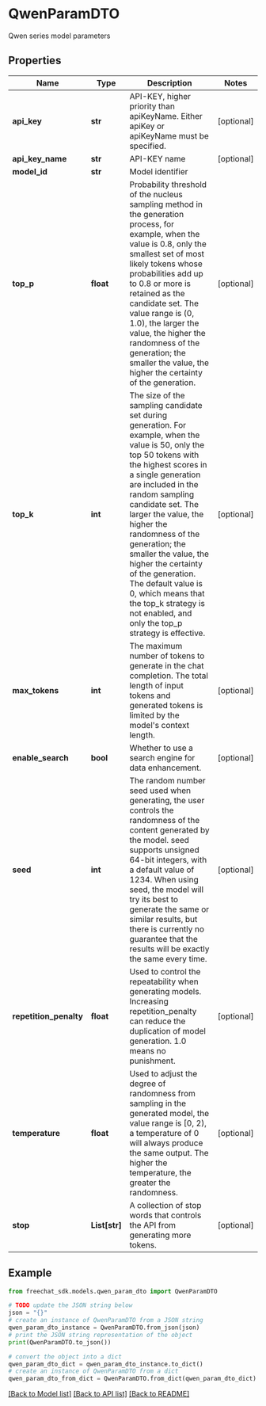 # QwenParamDTO

Qwen series model parameters

## Properties

Name | Type | Description | Notes
------------ | ------------- | ------------- | -------------
**api_key** | **str** | API-KEY, higher priority than apiKeyName. Either apiKey or apiKeyName must be specified. | [optional] 
**api_key_name** | **str** | API-KEY name | [optional] 
**model_id** | **str** | Model identifier | 
**top_p** | **float** | Probability threshold of the nucleus sampling method in the generation process, for example, when the value is 0.8, only the smallest set of most likely tokens whose probabilities add up to 0.8 or more is retained as the candidate set. The value range is (0, 1.0), the larger the value, the higher the randomness of the generation; the smaller the value, the higher the certainty of the generation. | [optional] 
**top_k** | **int** | The size of the sampling candidate set during generation. For example, when the value is 50, only the top 50 tokens with the highest scores in a single generation are included in the random sampling candidate set. The larger the value, the higher the randomness of the generation; the smaller the value, the higher the certainty of the generation. The default value is 0, which means that the top_k strategy is not enabled, and only the top_p strategy is effective. | [optional] 
**max_tokens** | **int** | The maximum number of tokens to generate in the chat completion. The total length of input tokens and generated tokens is limited by the model&#39;s context length. | [optional] 
**enable_search** | **bool** | Whether to use a search engine for data enhancement. | [optional] 
**seed** | **int** | The random number seed used when generating, the user controls the randomness of the content generated by the model. seed supports unsigned 64-bit integers, with a default value of 1234. When using seed, the model will try its best to generate the same or similar results, but there is currently no guarantee that the results will be exactly the same every time. | [optional] 
**repetition_penalty** | **float** | Used to control the repeatability when generating models. Increasing repetition_penalty can reduce the duplication of model generation. 1.0 means no punishment. | [optional] 
**temperature** | **float** | Used to adjust the degree of randomness from sampling in the generated model, the value range is [0, 2), a temperature of 0 will always produce the same output. The higher the temperature, the greater the randomness. | [optional] 
**stop** | **List[str]** | A collection of stop words that controls the API from generating more tokens. | [optional] 

## Example

```python
from freechat_sdk.models.qwen_param_dto import QwenParamDTO

# TODO update the JSON string below
json = "{}"
# create an instance of QwenParamDTO from a JSON string
qwen_param_dto_instance = QwenParamDTO.from_json(json)
# print the JSON string representation of the object
print(QwenParamDTO.to_json())

# convert the object into a dict
qwen_param_dto_dict = qwen_param_dto_instance.to_dict()
# create an instance of QwenParamDTO from a dict
qwen_param_dto_from_dict = QwenParamDTO.from_dict(qwen_param_dto_dict)
```
[[Back to Model list]](../README.md#documentation-for-models) [[Back to API list]](../README.md#documentation-for-api-endpoints) [[Back to README]](../README.md)


